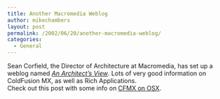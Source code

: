 ```yaml
---
title: Another Macromedia Weblog
author: mikechambers
layout: post
permalink: /2002/06/20/another-macromedia-weblog/
categories:
  - General
---
```



Sean Corfield, the Director of Architecture at Macromedia, has set up a weblog named *[An Architect&#8217;s View][1]*. Lots of very good information on ColdFusion MX, as well as Rich Applications.  
Check out this post with some info on [CFMX on OSX][2].

 [1]: http://www.corfield.org/blog/
 [2]: http://www.corfield.org/blog/2002_06_01_archive.html#77662234